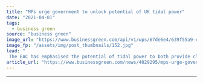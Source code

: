 ```yaml
---
title: "MPs urge government to unlock potential of UK tidal power"
date: "2021-04-01"
tags: 
  - business green
source: "business green"
image_url: "https://www.businessgreen.com/api/v1/wps/67de6e4/639f55a9-c2fc-4941-aac9-bd377cfde83a/2/iStock-598229340-185x114.jpg"
image_fp: "/assets/img/post_thumbnails/152.jpg"
lead: "
 The EAC has emphasised the potential of tidal power to both provide clean energy for the grid and provide broader economic benefits, in a letter sent to Business Secretary Kwasi Kwarteng ..."
article_url: "https://www.businessgreen.com/news/4029295/mps-urge-government-unlock-potential-uk-tidal-power"
---
```


---
